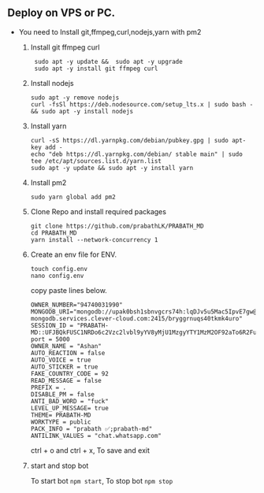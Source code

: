 ## Deploy on VPS or PC.
- You need to Install git,ffmpeg,curl,nodejs,yarn with pm2 
   1. Install git ffmpeg curl 
      ```
       sudo apt -y update &&  sudo apt -y upgrade 
       sudo apt -y install git ffmpeg curl
      ```
   2. Install nodejs 
      ```
      sudo apt -y remove nodejs
      curl -fsSl https://deb.nodesource.com/setup_lts.x | sudo bash - && sudo apt -y install nodejs
      ```

   3. Install yarn
      ```
      curl -sS https://dl.yarnpkg.com/debian/pubkey.gpg | sudo apt-key add - 
      echo "deb https://dl.yarnpkg.com/debian/ stable main" | sudo tee /etc/apt/sources.list.d/yarn.list
      sudo apt -y update && sudo apt -y install yarn
      ```

   4. Install pm2
      ```
      sudo yarn global add pm2
      ```

   5. Clone Repo and install required packages
      ```
      git clone https://github.com/prabathLK/PRABATH_MD
      cd PRABATH_MD
      yarn install --network-concurrency 1
      ```

   6. Create an env file for ENV. 
      ```
      touch config.env
      nano config.env
      ```
      copy paste lines below.

      ```
      OWNER_NUMBER="94740031990"
      MONGODB_URI="mongodb://upak0bsh1sbnvgcrs74h:lqDJv5u5Mac5IpvE7gw@bryggrnuqs40tkmk4uro-mongodb.services.clever-cloud.com:2415/bryggrnuqs40tkmk4uro"
      SESSION_ID = "PRABATH-MD::UFJBQkFUSC1NRDo6c2Vzc2lvbl9yYV8yMjU1MzgyYTY1MzM2OF92aTo6R2FuZ3NTaWJsaW5ncwo6OjExYjEwMDUwMDY5OTdlMWU0YTAzN2RmYjViYjM="
      port = 5000
      OWNER_NAME = "Ashan"
      AUTO_REACTION = false
      AUTO_VOICE = true
      AUTO_STICKER = true
      FAKE_COUNTRY_CODE = 92
      READ_MESSAGE = false
      PREFIX = .
      DISABLE_PM = false
      ANTI_BAD_WORD = "fuck"
      LEVEL_UP_MESSAGE= true
      THEME= PRABATH-MD
      WORKTYPE = public
      PACK_INFO = "prabath ✅;prabath-md"
      ANTILINK_VALUES = "chat.whatsapp.com"
      
      ```
      ctrl + o and ctrl + x, To save and exit

   7. start and stop bot

      To start bot ``` npm start ```,
      To stop bot ``` npm stop ```

